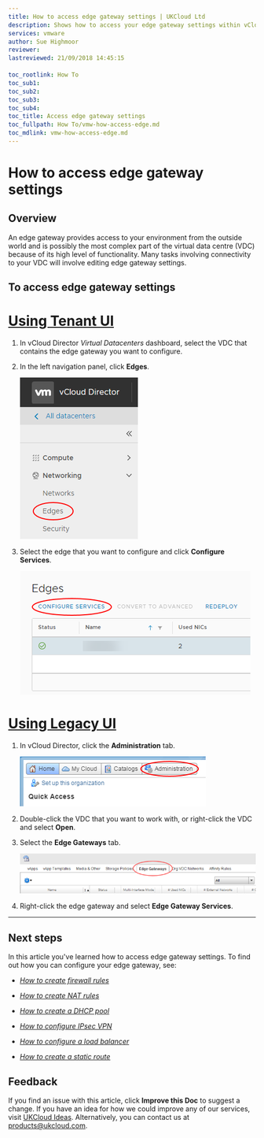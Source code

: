 ```yaml
---
title: How to access edge gateway settings | UKCloud Ltd
description: Shows how to access your edge gateway settings within vCloud Director
services: vmware
author: Sue Highmoor
reviewer:
lastreviewed: 21/09/2018 14:45:15

toc_rootlink: How To
toc_sub1:
toc_sub2:
toc_sub3:
toc_sub4:
toc_title: Access edge gateway settings
toc_fullpath: How To/vmw-how-access-edge.md
toc_mdlink: vmw-how-access-edge.md
---
```


# How to access edge gateway settings

## Overview

An edge gateway provides access to your environment from the outside world and is possibly the most complex part of the virtual data centre (VDC) because of its high level of functionality. Many tasks involving connectivity to your VDC will involve editing edge gateway settings.

## To access edge gateway settings

# [Using Tenant UI](#tab/tabid-1)

1. In vCloud Director *Virtual Datacenters* dashboard, select the VDC that contains the edge gateway you want to configure.

2. In the left navigation panel, click **Edges**.

    ![Edges menu option in vCloud Director](images/vmw-vcd-mnu-edges.png)

3. Select the edge that you want to configure and click **Configure Services**.

    ![Configure Services button](images/vmw-vcd-edge-btn-config.png)

# [Using Legacy UI](#tab/tabid-2)

1. In vCloud Director, click the **Administration** tab.

    ![Administration tab in vCloud Director](images/vmw-vcd-tab-admin.png)

2. Double-click the VDC that you want to work with, or right-click the VDC and select **Open**.

3. Select the **Edge Gateways** tab.

    ![Edge Gateways tab](images/vmw-vcd-tab-edge-gateways.png)

4. Right-click the edge gateway and select **Edge Gateway Services**.

***

## Next steps

In this article you've learned how to access edge gateway settings. To find out how you can configure your edge gateway, see:

- [*How to create firewall rules*](vmw-how-create-firewall-rules.md)

- [*How to create NAT rules*](vmw-how-create-nat-rules.md)

- [*How to create a DHCP pool*](vmw-how-create-dhcp-pool.md)

- [*How to configure IPsec VPN*](vmw-how-configure-ipsec-vpn.md)

- [*How to configure a load balancer*](vmw-how-configure-load-balancer.md)

- [*How to create a static route*](vmw-how-create-static-route.md)

## Feedback

If you find an issue with this article, click **Improve this Doc** to suggest a change. If you have an idea for how we could improve any of our services, visit [UKCloud Ideas](https://ideas.ukcloud.com). Alternatively, you can contact us at <products@ukcloud.com>.
